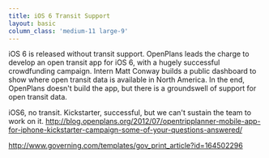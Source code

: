 ```yaml
---
title: iOS 6 Transit Support
layout: basic
column_class: 'medium-11 large-9'
---
```


iOS 6 is released without transit support. OpenPlans leads the charge to develop an open transit app for iOS 6, with a hugely successful crowdfunding campaign. Intern Matt Conway builds a public dashboard to show where open transit data is available in North America. In the end, OpenPlans doesn't build the app, but there is a groundswell of support for open transit data.

iOS6, no transit. Kickstarter, successful, but we can't sustain the team to work on it. http://blog.openplans.org/2012/07/opentripplanner-mobile-app-for-iphone-kickstarter-campaign-some-of-your-questions-answered/

http://www.governing.com/templates/gov_print_article?id=164502296